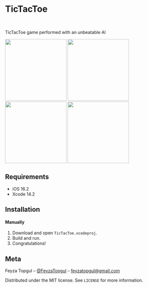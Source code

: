 
# TicTacToe
<br />
<p align="center">
  <a href="https://github.com/feyzatopgul/TicTacToeGame-SwiftUI">
  </a>
  <p align="row">
    TicTacToe game performed with an unbeatable AI
  </p>
</p>

<p align="row">
<img src= "https://media.giphy.com/media/QI9cAyHSC7NBQxswRY/giphy.gifY" width="200">
<img src= "https://media.giphy.com/media/LSkgKewJjNyDjltDFY/giphy.gif" width="200">
<img src= "https://media.giphy.com/media/bsIECnXDrokxyhPbjE/giphy.gif" width="200">
<img src= "https://media.giphy.com/media/hMfq6vbWZMx1pEdsRK/giphy.gif" width="200">
</p>

## Requirements

- iOS 16.2
- Xcode 14.2 

## Installation

#### Manually
1. Download and open ```TicTacToe.xcodeproj```.  
2. Build and run.
2. Congratulations!  


## Meta

Feyza Topgul – [@FeyzaTopgul](https://twitter.com/FeyzaTopgul) – feyzatopgul@gmail.com

Distributed under the MIT license. See ``LICENSE`` for more information.


